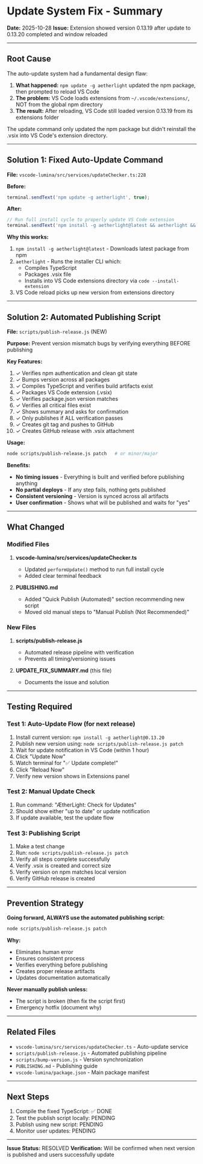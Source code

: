 # Update System Fix - Summary

**Date:** 2025-10-28
**Issue:** Extension showed version 0.13.19 after update to 0.13.20 completed and window reloaded

---

## Root Cause

The auto-update system had a fundamental design flaw:

1. **What happened:** `npm update -g aetherlight` updated the npm package, then prompted to reload VS Code
2. **The problem:** VS Code loads extensions from `~/.vscode/extensions/`, NOT from the global npm directory
3. **The result:** After reloading, VS Code still loaded version 0.13.19 from its extensions folder

The update command only updated the npm package but didn't reinstall the .vsix into VS Code's extension directory.

---

## Solution 1: Fixed Auto-Update Command

**File:** `vscode-lumina/src/services/updateChecker.ts:228`

**Before:**
```typescript
terminal.sendText('npm update -g aetherlight', true);
```

**After:**
```typescript
// Run full install cycle to properly update VS Code extension
terminal.sendText('npm install -g aetherlight@latest && aetherlight && echo "✅ Update complete! Please reload VS Code."', true);
```

**Why this works:**
1. `npm install -g aetherlight@latest` - Downloads latest package from npm
2. `aetherlight` - Runs the installer CLI which:
   - Compiles TypeScript
   - Packages .vsix file
   - Installs into VS Code extensions directory via `code --install-extension`
3. VS Code reload picks up new version from extensions directory

---

## Solution 2: Automated Publishing Script

**File:** `scripts/publish-release.js` (NEW)

**Purpose:** Prevent version mismatch bugs by verifying everything BEFORE publishing

**Key Features:**
1. ✓ Verifies npm authentication and clean git state
2. ✓ Bumps version across all packages
3. ✓ Compiles TypeScript and verifies build artifacts exist
4. ✓ Packages VS Code extension (.vsix)
5. ✓ Verifies package.json version matches
6. ✓ Verifies all critical files exist
7. ✓ Shows summary and asks for confirmation
8. ✓ Only publishes if ALL verification passes
9. ✓ Creates git tag and pushes to GitHub
10. ✓ Creates GitHub release with .vsix attachment

**Usage:**
```bash
node scripts/publish-release.js patch   # or minor/major
```

**Benefits:**
- **No timing issues** - Everything is built and verified before publishing anything
- **No partial deploys** - If any step fails, nothing gets published
- **Consistent versioning** - Version is synced across all artifacts
- **User confirmation** - Shows what will be published and waits for "yes"

---

## What Changed

### Modified Files

1. **vscode-lumina/src/services/updateChecker.ts**
   - Updated `performUpdate()` method to run full install cycle
   - Added clear terminal feedback

2. **PUBLISHING.md**
   - Added "Quick Publish (Automated)" section recommending new script
   - Moved old manual steps to "Manual Publish (Not Recommended)"

### New Files

1. **scripts/publish-release.js**
   - Automated release pipeline with verification
   - Prevents all timing/versioning issues

2. **UPDATE_FIX_SUMMARY.md** (this file)
   - Documents the issue and solution

---

## Testing Required

### Test 1: Auto-Update Flow (for next release)
1. Install current version: `npm install -g aetherlight@0.13.20`
2. Publish new version using: `node scripts/publish-release.js patch`
3. Wait for update notification in VS Code (within 1 hour)
4. Click "Update Now"
5. Watch terminal for "✅ Update complete!"
6. Click "Reload Now"
7. Verify new version shows in Extensions panel

### Test 2: Manual Update Check
1. Run command: "ÆtherLight: Check for Updates"
2. Should show either "up to date" or update notification
3. If update available, test the update flow

### Test 3: Publishing Script
1. Make a test change
2. Run: `node scripts/publish-release.js patch`
3. Verify all steps complete successfully
4. Verify .vsix is created and correct size
5. Verify version on npm matches local version
6. Verify GitHub release is created

---

## Prevention Strategy

**Going forward, ALWAYS use the automated publishing script:**

```bash
node scripts/publish-release.js patch
```

**Why:**
- Eliminates human error
- Ensures consistent process
- Verifies everything before publishing
- Creates proper release artifacts
- Updates documentation automatically

**Never manually publish unless:**
- The script is broken (then fix the script first)
- Emergency hotfix (document why)

---

## Related Files

- `vscode-lumina/src/services/updateChecker.ts` - Auto-update service
- `scripts/publish-release.js` - Automated publishing pipeline
- `scripts/bump-version.js` - Version synchronization
- `PUBLISHING.md` - Publishing guide
- `vscode-lumina/package.json` - Main package manifest

---

## Next Steps

1. Compile the fixed TypeScript: ✅ DONE
2. Test the publish script locally: PENDING
3. Publish using new script: PENDING
4. Monitor user updates: PENDING

---

**Issue Status:** RESOLVED
**Verification:** Will be confirmed when next version is published and users successfully update
